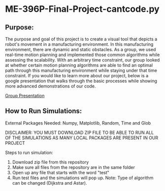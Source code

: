 # ME-396P-Final-Project-cantcode.py
## Purpose:
The purpose and goal of this project is to create a visual tool that depicts a robot's movement in a manufacturing environment. In this manufacturing environment, there are dynamic and static obstacles. As a group, we used real-time motion planning and implemented those common algorithms while assessing the scalability. With an arbitrary time constraint, our group looked at whether certain motion planning algorithms are able to find an optimal path through this manufacturing environment while staying under that time constraint. If you would like to learn more about our project, below is a google presentation that walks through the basic processes while showing more advanced demonstrations of our code.

[Group Presentation](https://docs.google.com/presentation/d/1MBNlMeIHc4vzQqEYk50L5FAXVBQKsu6Nr7QaCD4n5a8/edit?usp=sharing)

## How to Run Simulations:

External Packages Needed: Numpy, Matplotlib, Random, Time and Glob

DISCLAIMER: YOU MUST DOWNLOAD ZIP FILE TO BE ABLE TO RUN ALL OF THE SIMULATIONS AS MANY LOCAL PACKAGES ARE PRESENT IN OUR PROJECT

Steps to run simulation:

1. Download zip file from this repository
2. Make sure all files from the repository are in the same folder
3. Open up any file that starts with the word "test"
4. Run test files and the simulations will pop up. Note: Type of algorithm can be changed (Dijkstra and Astar).

